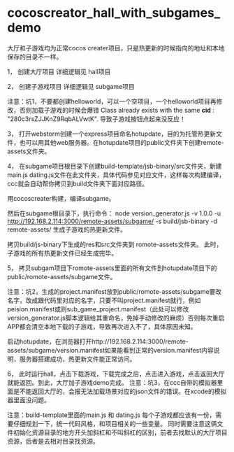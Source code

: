 # cocoscreator_hall_with_subgames_demo


大厅和子游戏均为正常cocos creater项目，只是热更新的时候指向的地址和本地保存的目录不一样。

1，  创建大厅项目
详细逻辑见 hall项目

2，  创建子游戏项目
详细逻辑见 subgame项目

注意：坑1，不要都创建helloworld，可以一个空项目，一个helloworld项目再修改，否则加载子游戏的时候会爆错
Class already exists with the same __cid__ : "280c3rsZJJKnZ9RqbALVwtK".
导致子游戏按钮点起来没反应！

3，  打开webstorm创建一个express项目命名hotupdate，目的为托管热更新文件，也可以用其他web服务器。在hotupdate项目的public文件夹下创建remote-assets文件夹。

4，  在subgame项目根目录下创建build-template/jsb-binary/src文件夹，新建main.js dating.js文件在此文件夹，具体代码参见对应文件，这样每次构建编译，ccc就会自动帮你拷贝到build文件夹下面对应路径。

用cocoscreater构建，编译subgame。

然后在subgame根目录下，执行命令：
node version_generator.js -v 1.0.0 -u http://192.168.2.114:3000/remote-assets/subgame/ -s build/jsb-binary -d remote-assets/
生成子游戏的热更新文件。

拷贝build/js-binary下生成的res和src文件夹到 romote-assets文件夹。
此时，子游戏的所有热更新文件已经生成完毕。

5，  拷贝subgam项目下romote-assets里面的所有文件到hotupdate项目下的public/romote-assets/subgame文件。

注意：坑2，生成的project.manifest放到public/romote-assets/subgame要改名字，改成跟代码里对应的名字，只要不叫project.manifest就行，例如peision.manifest或则sub_game_project.manifest（此处可以修改version_generator.js脚本逻辑给其重命名，免掉手动修改的麻烦）否则每次重启APP都会清空本地下载的子游戏，导致再次进入不了，具体原因未知。

启动hotupdate，在浏览器打开http://192.168.2.114:3000/remote-assets/subgame/version.manifest如果能看到正常的version.manifest内容说明，服务器搭建成功，热更新文件能正常访问。

6，  此时运行hall，点击下载游戏，下载完成之后，点击进入游戏，点击返回大厅就能返回。到此，大厅加子游戏demo完成。
注意：坑3，在ccc自带的模拟器里面是不能返回大厅的，会报无法加载场景对应的json文件的错误。在xcode的模拟器里面没问题。

注意：build-template里面的main.js 和 dating.js 每个子游戏都应该有一份，需要仔细规划一下，统一代码风格，和项目相关的一些变量。
同时需要注意这俩文件初始化资源目录的地方开头加斜杠和不叫斜杠的区别，前者去找默认的大厅项目资源，后者是去相对目录找资源。
